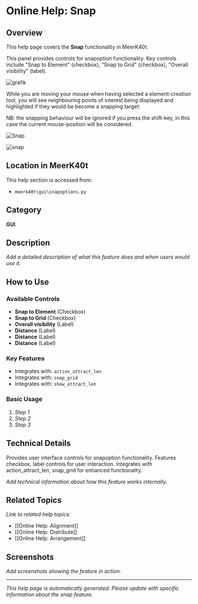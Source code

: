 # Online Help: Snap

## Overview

This help page covers the **Snap** functionality in MeerK40t.

This panel provides controls for snapoption functionality. Key controls include "Snap to Element" (checkbox), "Snap to Grid" (checkbox), "Overall visibility" (label).

![grafik](https://github.com/meerk40t/meerk40t/assets/2670784/42755664-4ee5-4ad1-ba32-cad3754ac2cc)

While you are moving your mouse when having selected a element-creation tool, you will see neighbouring points of interest being displayed and highlighted if they would be become a snapping target:

NB: the snapping behaviour will be ignored if you press the shift-key, in this case the current mouse-position will be considered.

![Snap](https://user-images.githubusercontent.com/2670784/162396185-0008ab2e-a432-46c7-af59-ea1e1c3fee95.png)

![snap](https://github.com/meerk40t/meerk40t/assets/2670784/3cbcac11-d571-4108-adb4-c908ca65a8b6)

## Location in MeerK40t

This help section is accessed from:
- `meerk40t\gui\snapoptions.py`

## Category

**GUI**

## Description

*Add a detailed description of what this feature does and when users would use it.*

## How to Use

### Available Controls

- **Snap to Element** (Checkbox)
- **Snap to Grid** (Checkbox)
- **Overall visibility** (Label)
- **Distance** (Label)
- **Distance** (Label)
- **Distance** (Label)

### Key Features

- Integrates with: `action_attract_len`
- Integrates with: `snap_grid`
- Integrates with: `show_attract_len`

### Basic Usage

1. *Step 1*
2. *Step 2*
3. *Step 3*

## Technical Details

Provides user interface controls for snapoption functionality. Features checkbox, label controls for user interaction. Integrates with action_attract_len, snap_grid for enhanced functionality.

*Add technical information about how this feature works internally.*

## Related Topics

*Link to related help topics:*

- [[Online Help: Alignment]]
- [[Online Help: Distribute]]
- [[Online Help: Arrangement]]

## Screenshots

*Add screenshots showing the feature in action.*

---

*This help page is automatically generated. Please update with specific information about the snap feature.*

